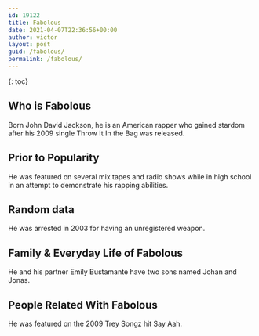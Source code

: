 ```yaml
---
id: 19122
title: Fabolous
date: 2021-04-07T22:36:56+00:00
author: victor
layout: post
guid: /fabolous/
permalink: /fabolous/
---
```



{: toc}


## Who is Fabolous



Born John David Jackson, he is an American rapper who gained stardom after his 2009 single Throw It In the Bag was released. 

                
                
                
## Prior to Popularity



He was featured on several mix tapes and radio shows while in high school in an attempt to demonstrate his rapping abilities. 

                
                
                
## Random data



He was arrested in 2003 for having an unregistered weapon. 

                
                
                
## Family & Everyday Life of Fabolous



He and his partner Emily Bustamante have two sons named Johan and Jonas.

                
                
                
## People Related With Fabolous



He was featured on the 2009 Trey Songz hit Say Aah.

                
              
            
          
          
          